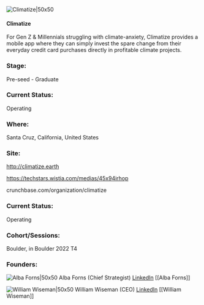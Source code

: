 

![Climatize|50x50](https://apimg.techstars.com/connect/images/image_files/62d18fab8242bf00087029d3/original/PREFERRED_CLIMATIZE.png)

#### Climatize
For Gen Z & Millennials struggling with climate-anxiety, Climatize provides a mobile app where they can simply invest the spare change from their everyday credit card purchases directly in profitable climate projects.

### Stage: 
Pre-seed - Graduate 

### Current Status: 
Operating

### Where:
Santa Cruz, California, United States

### Site:
http://climatize.earth

https://techstars.wistia.com/medias/45x94irhop

crunchbase.com/organization/climatize

### Current Status: 
Operating

### Cohort/Sessions: 
Boulder, in Boulder 2022 T4

### Founders: 

![Alba Forns|50x50](https://www.f6s.com/content-resource/profiles/2429086_th2.jpg) Alba Forns (Chief Strategist) [LinkedIn](https://linkedin.com/in/albaforns) [[Alba Forns]]

![William Wiseman|50x50](https://www.f6s.com/content-resource/profiles/2516711_th2.jpg) William Wiseman (CEO) [LinkedIn](https://linkedin.com/in/will-wiseman) [[William Wiseman]]



